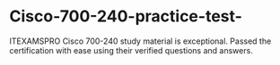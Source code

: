 # Cisco-700-240-practice-test-
ITEXAMSPRO Cisco 700-240 study material is exceptional. Passed the certification with ease using their verified questions and answers.
